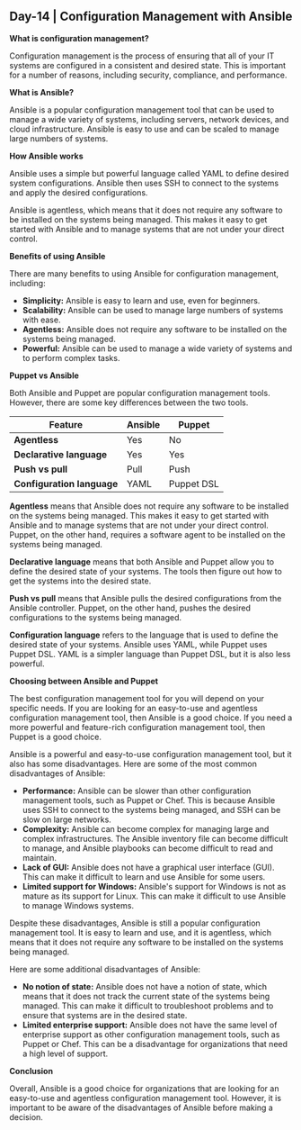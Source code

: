 ## Day-14 | Configuration Management with Ansible

**What is configuration management?**

Configuration management is the process of ensuring that all of your IT systems are configured in a consistent and desired state. This is important for a number of reasons, including security, compliance, and performance.

**What is Ansible?**

Ansible is a popular configuration management tool that can be used to manage a wide variety of systems, including servers, network devices, and cloud infrastructure. Ansible is easy to use and can be scaled to manage large numbers of systems.

**How Ansible works**

Ansible uses a simple but powerful language called YAML to define desired system configurations. Ansible then uses SSH to connect to the systems and apply the desired configurations.

Ansible is agentless, which means that it does not require any software to be installed on the systems being managed. This makes it easy to get started with Ansible and to manage systems that are not under your direct control.

**Benefits of using Ansible**

There are many benefits to using Ansible for configuration management, including:

* **Simplicity:** Ansible is easy to learn and use, even for beginners.
* **Scalability:** Ansible can be used to manage large numbers of systems with ease.
* **Agentless:** Ansible does not require any software to be installed on the systems being managed.
* **Powerful:** Ansible can be used to manage a wide variety of systems and to perform complex tasks.

**Puppet vs Ansible**

Both Ansible and Puppet are popular configuration management tools. However, there are some key differences between the two tools.

| Feature | Ansible | Puppet |
|---|---|---|
| **Agentless** | Yes | No |
| **Declarative language** | Yes | Yes |
| **Push vs pull** | Pull | Push |
| **Configuration language** | YAML | Puppet DSL |

**Agentless** means that Ansible does not require any software to be installed on the systems being managed. This makes it easy to get started with Ansible and to manage systems that are not under your direct control. Puppet, on the other hand, requires a software agent to be installed on the systems being managed.

**Declarative language** means that both Ansible and Puppet allow you to define the desired state of your systems. The tools then figure out how to get the systems into the desired state.

**Push vs pull** means that Ansible pulls the desired configurations from the Ansible controller. Puppet, on the other hand, pushes the desired configurations to the systems being managed.

**Configuration language** refers to the language that is used to define the desired state of your systems. Ansible uses YAML, while Puppet uses Puppet DSL. YAML is a simpler language than Puppet DSL, but it is also less powerful.

**Choosing between Ansible and Puppet**

The best configuration management tool for you will depend on your specific needs. If you are looking for an easy-to-use and agentless configuration management tool, then Ansible is a good choice. If you need a more powerful and feature-rich configuration management tool, then Puppet is a good choice.


Ansible is a powerful and easy-to-use configuration management tool, but it also has some disadvantages. Here are some of the most common disadvantages of Ansible:

* **Performance:** Ansible can be slower than other configuration management tools, such as Puppet or Chef. This is because Ansible uses SSH to connect to the systems being managed, and SSH can be slow on large networks.
* **Complexity:** Ansible can become complex for managing large and complex infrastructures. The Ansible inventory file can become difficult to manage, and Ansible playbooks can become difficult to read and maintain.
* **Lack of GUI:** Ansible does not have a graphical user interface (GUI). This can make it difficult to learn and use Ansible for some users.
* **Limited support for Windows:** Ansible's support for Windows is not as mature as its support for Linux. This can make it difficult to use Ansible to manage Windows systems.

Despite these disadvantages, Ansible is still a popular configuration management tool. It is easy to learn and use, and it is agentless, which means that it does not require any software to be installed on the systems being managed.

Here are some additional disadvantages of Ansible:

* **No notion of state:** Ansible does not have a notion of state, which means that it does not track the current state of the systems being managed. This can make it difficult to troubleshoot problems and to ensure that systems are in the desired state.
* **Limited enterprise support:** Ansible does not have the same level of enterprise support as other configuration management tools, such as Puppet or Chef. This can be a disadvantage for organizations that need a high level of support.


**Conclusion**

Overall, Ansible is a good choice for organizations that are looking for an easy-to-use and agentless configuration management tool. However, it is important to be aware of the disadvantages of Ansible before making a decision.